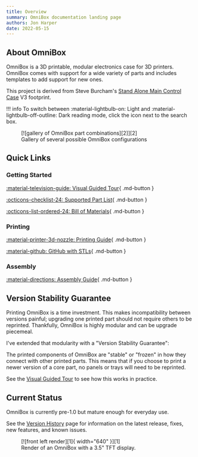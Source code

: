 ```yaml
---
title: Overview
summary: OmniBox documentation landing page
authors: Jon Harper
date: 2022-05-15
---
```


## About OmniBox

OmniBox is a 3D printable, modular electronics case for 3D printers. OmniBox comes with support for a wide variety of parts and includes templates to add support for new ones. 

This project is derived from Steve Burcham's [Stand Alone Main Control Case](https://www.thingiverse.com/thing:3999751) V3 footprint.

!!! info
    To switch between :material-lightbulb-on: Light and :material-lightbulb-off-outline: Dark reading mode, click the icon next to the search box.

<figure markdown>
  [![gallery of OmniBox part combinations][2]][2]
  <figcaption>Gallery of several possible OmniBox configurations</figcaption>
</figure>



## Quick Links

### Getting Started

[:material-television-guide: Visual Guided Tour](tour.md){ .md-button }

[:octicons-checklist-24: Supported Part List](support/index.md){ .md-button }

[:octicons-list-ordered-24: Bill of Materials](bom.md){ .md-button }

### Printing

[:material-printer-3d-nozzle: Printing Guide](printing.md){ .md-button }

[:material-github: GitHub with STLs](https://github.com/jon-harper/OmniBox){ .md-button }

### Assembly

[:material-directions: Assembly Guide](assembly/index.md){ .md-button }

## Version Stability Guarantee

Printing OmniBox is a time investment. This makes incompatibility between versions painful; upgrading one printed part should not require others to be reprinted. Thankfully, OmniBox is highly modular and can be upgrade piecemeal.

I've extended that modularity with a "Version Stability Guarantee":

The printed components of OmniBox are "stable" or "frozen" in how they connect with other printed parts. This means that if you choose to print a newer version of a core part, no panels or trays will need to be reprinted.

See the [Visual Guided Tour](tour.md) to see how this works in practice.

## Current Status

OmniBox is currently pre-1.0 but mature enough for everyday use.

See the [Version History][4] page for information on the latest release, fixes, new features, and known issues.

<figure markdown>
  [![front left render][1]{ width="640" }][1]
  <figcaption>Render of an OmniBox with a 3.5" TFT display.</figcaption>
</figure>



[1]: img/gallery_0.9.8/front_left.png
[2]: img/gallery_0.9.8.1/gallery_high.png
[3]: img/gallery_0.9.8/oscar_right.jpg
[4]: history/index.md